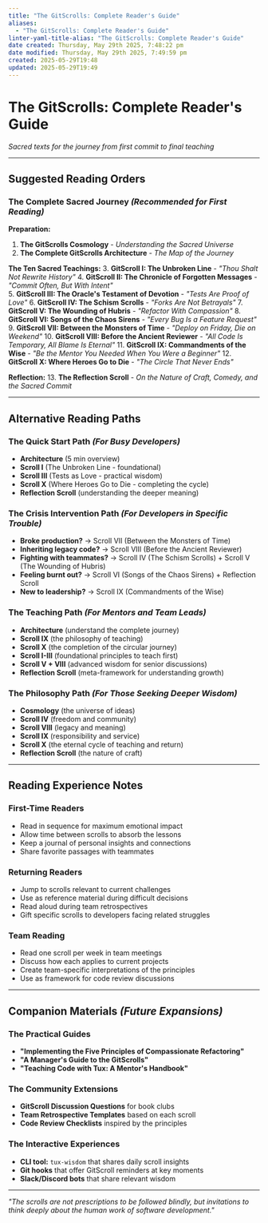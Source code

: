 ```yaml
---
title: "The GitScrolls: Complete Reader's Guide"
aliases:
  - "The GitScrolls: Complete Reader's Guide"
linter-yaml-title-alias: "The GitScrolls: Complete Reader's Guide"
date created: Thursday, May 29th 2025, 7:48:22 pm
date modified: Thursday, May 29th 2025, 7:49:59 pm
created: 2025-05-29T19:48
updated: 2025-05-29T19:49
---
```


# The GitScrolls: Complete Reader's Guide

_Sacred texts for the journey from first commit to final teaching_

---

## Suggested Reading Orders

### __The Complete Sacred Journey__ _(Recommended for First Reading)_

__Preparation:__
1. __The GitScrolls Cosmology__ - _Understanding the Sacred Universe_
2. __The Complete GitScrolls Architecture__ - _The Map of the Journey_

__The Ten Sacred Teachings:__
3. __GitScroll I: The Unbroken Line__ - _"Thou Shalt Not Rewrite History"_
4. __GitScroll II: The Chronicle of Forgotten Messages__ - _"Commit Often, But With Intent"_  
5. __GitScroll III: The Oracle's Testament of Devotion__ - _"Tests Are Proof of Love"_
6. __GitScroll IV: The Schism Scrolls__ - _"Forks Are Not Betrayals"_
7. __GitScroll V: The Wounding of Hubris__ - _"Refactor With Compassion"_
8. __GitScroll VI: Songs of the Chaos Sirens__ - _"Every Bug Is a Feature Request"_
9. __GitScroll VII: Between the Monsters of Time__ - _"Deploy on Friday, Die on Weekend"_
10. __GitScroll VIII: Before the Ancient Reviewer__ - _"All Code Is Temporary, All Blame Is Eternal"_
11. __GitScroll IX: Commandments of the Wise__ - _"Be the Mentor You Needed When You Were a Beginner"_
12. __GitScroll X: Where Heroes Go to Die__ - _"The Circle That Never Ends"_

__Reflection:__
13. __The Reflection Scroll__ - _On the Nature of Craft, Comedy, and the Sacred Commit_

---

## Alternative Reading Paths

### __The Quick Start Path__ _(For Busy Developers)_

- __Architecture__ (5 min overview)
- __Scroll I__ (The Unbroken Line - foundational)
- __Scroll III__ (Tests as Love - practical wisdom)
- __Scroll X__ (Where Heroes Go to Die - completing the cycle)
- __Reflection Scroll__ (understanding the deeper meaning)

### __The Crisis Intervention Path__ _(For Developers in Specific Trouble)_

- __Broke production?__ → Scroll VII (Between the Monsters of Time)
- __Inheriting legacy code?__ → Scroll VIII (Before the Ancient Reviewer)  
- __Fighting with teammates?__ → Scroll IV (The Schism Scrolls) + Scroll V (The Wounding of Hubris)
- __Feeling burnt out?__ → Scroll VI (Songs of the Chaos Sirens) + Reflection Scroll
- __New to leadership?__ → Scroll IX (Commandments of the Wise)

### __The Teaching Path__ _(For Mentors and Team Leads)_

- __Architecture__ (understand the complete journey)
- __Scroll IX__ (the philosophy of teaching)
- __Scroll X__ (the completion of the circular journey)
- __Scroll I-III__ (foundational principles to teach first)
- __Scroll V + VIII__ (advanced wisdom for senior discussions)
- __Reflection Scroll__ (meta-framework for understanding growth)

### __The Philosophy Path__ _(For Those Seeking Deeper Wisdom)_

- __Cosmology__ (the universe of ideas)
- __Scroll IV__ (freedom and community)
- __Scroll VIII__ (legacy and meaning)
- __Scroll IX__ (responsibility and service)
- __Scroll X__ (the eternal cycle of teaching and return)
- __Reflection Scroll__ (the nature of craft)

---

## Reading Experience Notes

### __First-Time Readers__

- Read in sequence for maximum emotional impact
- Allow time between scrolls to absorb the lessons
- Keep a journal of personal insights and connections
- Share favorite passages with teammates

### __Returning Readers__

- Jump to scrolls relevant to current challenges
- Use as reference material during difficult decisions
- Read aloud during team retrospectives
- Gift specific scrolls to developers facing related struggles

### __Team Reading__

- Read one scroll per week in team meetings
- Discuss how each applies to current projects
- Create team-specific interpretations of the principles
- Use as framework for code review discussions

---

## Companion Materials _(Future Expansions)_

### __The Practical Guides__

- __"Implementing the Five Principles of Compassionate Refactoring"__
- __"A Manager's Guide to the GitScrolls"__
- __"Teaching Code with Tux: A Mentor's Handbook"__

### __The Community Extensions__

- __GitScroll Discussion Questions__ for book clubs
- __Team Retrospective Templates__ based on each scroll
- __Code Review Checklists__ inspired by the principles

### __The Interactive Experiences__

- __CLI tool:__ `tux-wisdom` that shares daily scroll insights
- __Git hooks__ that offer GitScroll reminders at key moments
- __Slack/Discord bots__ that share relevant wisdom

---

_"The scrolls are not prescriptions to be followed blindly, but invitations to think deeply about the human work of software development."_
